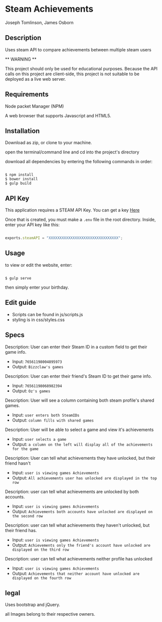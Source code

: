 # Steam Achievements
Joseph Tomlinson, James Osborn

## Description
Uses steam API to compare achievements between multiple steam users

** WARNING **

This project should only be used for educational purposes.
Because the API calls on this project are client-side, this project is not suitable to be deployed as a live web server.

## Requirements
Node packet Manager (NPM)

A web browser that supports Javascript and HTML5.

## Installation
Download as zip, or clone to your machine.

open the terminal/command line and cd into the project's directory

download all dependencies by entering the following commands in order:
```

$ npm install
$ bower install
$ gulp build
```
## API Key
This application requires a STEAM API Key.
You can get a key [Here](http://steamcommunity.com/dev/apikey)

Once that is created, you must make a `.env` file in the root directory.
Inside, enter your API key like this:
``` Javascript

exports.steamAPI = "XXXXXXXXXXXXXXXXXXXXXXXXXXXXXXXX";
```

## Usage
to view or edit the website, enter:

```

$ gulp serve
```
then simply enter your birthday.

## Edit guide
* Scripts can be found in js/scripts.js
* styling is in css/styles.css

## Specs

Description: User can enter their Steam ID in a custom field to get their game info.
* Input: `76561198004895973`
* Output: `Bizzclaw's games`

Description: User can enter their friend's Steam ID to get their game info.
* Input: `76561198068982394`
* Output: `Oz's games`

Description: User will see a column containing both steam profile's shared games.
* Input: `user enters both SteamIDs`
* Output: `column fills with shared games`

Description: User will be able to select a game and view it's achievements
* Input: `user selects a game`
* Output: `a column on the left will display all of the achievements for the game`

Description: User can tell what achievements they have unlocked, but their friend hasn't
* Input: `user is viewing games Achievements`
* Output: `All achievements user has unlocked are displayed in the top row`

Description: user can tell what achievements are unlocked by both accounts.
* Input: `user is viewing games Achievements`
* Output: `Achievements both accounts have unlocked are displayed on the second row`

Description: user can tell what achievements they haven't unlocked, but their friend has.
* Input: `user is viewing games Achievements`
* Output: `Achievements only the friend's account have unlocked are displayed on the third row`

Description: user can tell what achievements neither profile has unlocked
* Input: `user is viewing games Achievements`
* Output: `Achievements that neither account have unlocked are displayed on the fourth row`

## legal
Uses bootstrap and jQuery.

all Images belong to their respective owners.
